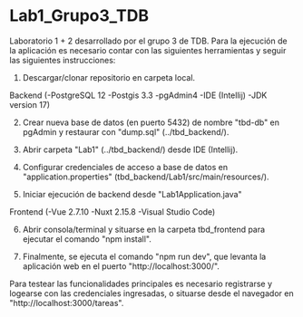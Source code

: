 # Lab1_Grupo3_TDB
Laboratorio 1 + 2 desarrollado por el grupo 3 de TDB.
Para la ejecución de la aplicación es necesario contar con las siguientes herramientas y seguir las siguientes instrucciones:

1. Descargar/clonar repositorio en carpeta local.

Backend (-PostgreSQL 12 -Postgis 3.3 -pgAdmin4 -IDE (Intellij) -JDK version 17)

2. Crear nueva base de datos (en puerto 5432) de nombre "tbd-db" en pgAdmin y restaurar con "dump.sql" (../tbd_backend/).

3. Abrir carpeta "Lab1" (../tbd_backend/) desde IDE (Intellij).

4. Configurar credenciales de acceso a base de datos en "application.properties" (tbd_backend/Lab1/src/main/resources/).

5. Iniciar ejecución de backend desde "Lab1Application.java"

Frontend (-Vue 2.7.10 -Nuxt 2.15.8 -Visual Studio Code)

6. Abrir consola/terminal y situarse en la carpeta tbd_frontend para ejecutar el comando "npm install".

7. Finalmente, se ejecuta el comando "npm run dev", que levanta la aplicación web en el puerto "http://localhost:3000/".

Para testear las funcionalidades principales es necesario registrarse y logearse con las credenciales ingresadas, o situarse desde el navegador en "http://localhost:3000/tareas".
